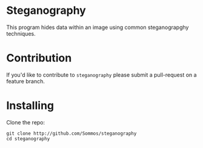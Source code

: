# Steganography

This program hides data within an image using common steganograpghy techniques.

# Contribution

If you'd like to contribute to `steganography` please submit a pull-request on a
feature branch.

# Installing

Clone the repo:

    git clone http://github.com/Sommos/steganography
    cd steganography
